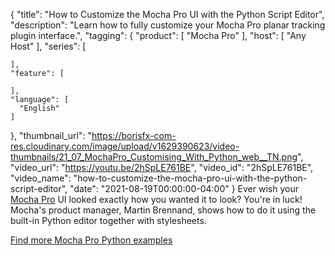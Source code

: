 {
  "title": "How to Customize the Mocha Pro UI with the Python Script Editor",
  "description": "Learn how to fully customize your Mocha Pro planar tracking plugin interface.",
  "tagging": {
    "product": [
      "Mocha Pro"
    ],
    "host": [
      "Any Host"
    ],
    "series": [

    ],
    "feature": [

    ],
    "language": [
      "English"
    ]
  },
  "thumbnail_url": "https://borisfx-com-res.cloudinary.com/image/upload/v1629390623/video-thumbnails/21_07_MochaPro_Customising_With_Python_web__TN.png",
  "video_url": "https://youtu.be/2hSpLE761BE",
  "video_id": "2hSpLE761BE",
  "video_name": "how-to-customize-the-mocha-pro-ui-with-the-python-script-editor",
  "date": "2021-08-19T00:00:00-04:00"
}
Ever wish your [Mocha Pro](https://borisfx.com/products/mocha-pro/?collection=mocha-pro&product=mocha-pro "Mocha Pro | Boris FX | Planar tracking and masking plugin") UI looked exactly how you wanted it to look? You're in luck! Mocha's product manager, Martin Brennand, shows how to do it using the built-in Python editor together with stylesheets.

<a href="https://github.com/boris-fx/mocha-scripts" target="_blank">Find more Mocha Pro Python examples</a>
